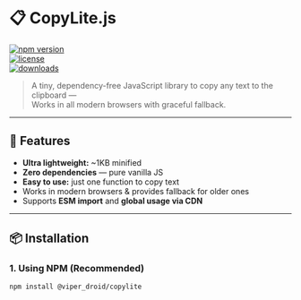 # 📋 CopyLite.js

[![npm version](https://img.shields.io/npm/v/@viper_droid/copylite.svg)](https://www.npmjs.com/package/@viper_droid/copylite)  
[![license](https://img.shields.io/npm/l/@viper_droid/copylite.svg)](https://opensource.org/licenses/MIT)  
[![downloads](https://img.shields.io/npm/dt/@viper_droid/copylite.svg)](https://www.npmjs.com/package/@viper_droid/copylite)  

> A tiny, dependency-free JavaScript library to copy any text to the clipboard —  
> Works in all modern browsers with graceful fallback.

---

## 🚀 Features

- **Ultra lightweight:** ~1KB minified  
- **Zero dependencies** — pure vanilla JS  
- **Easy to use:** just one function to copy text  
- Works in modern browsers & provides fallback for older ones  
- Supports **ESM import** and **global usage via CDN**

---

## 📦 Installation

### 1. Using NPM (Recommended)

```bash
npm install @viper_droid/copylite

